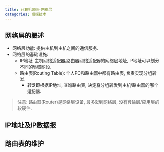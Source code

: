 ```yaml
---
title: 计算机网络-网络层
categories: 后端技术
---
```




## 网络层的概述

* 网络层功能: 提供主机到主机之间的通信服务.
* 网络层的基础设施:
  * IP地址: 主机网络适配器/路由器网络适配器的网络层地址, IP地址可以划分不同的局域网段.
  * 路由表(Routing Table): 个人PC和路由器中都有路由表, 负责实现分组转发.
    * 转发即根据IP地址, 查询路由表, 决定将分组转发到主机/路由器的哪个适配器.

> 注意: 路由器(Router)是网络层设备, 最多就到网络层, 没有传输层/应用层的软硬件.

## IP地址及IP数据报



## 路由表的维护



